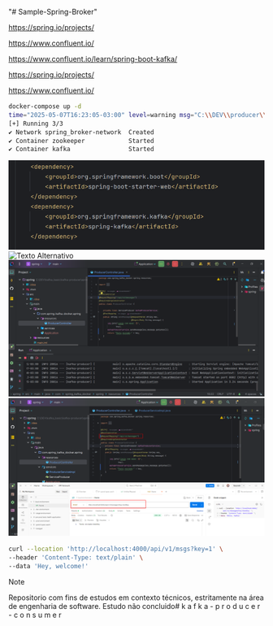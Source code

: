 "# Sample-Spring-Broker" 

https://spring.io/projects/

https://www.confluent.io/

https://www.confluent.io/learn/spring-boot-kafka/

https://spring.io/projects/

https://www.confluent.io/


````bash
docker-compose up -d
time="2025-05-07T16:23:05-03:00" level=warning msg="C:\\DEV\\producer\\spring\\docker-compose.yml: the attribute `version` is obsolete, it will be ignored, please remove it to avoid potential confusion"
[+] Running 3/3
✔ Network spring_broker-network  Created                                                                          0.0s
✔ Container zookeeper            Started                                                                          0.7s
✔ Container kafka                Started                                                                          0.7s
````


![Texto Alternativo](imgs/0.libs.png)
![Texto Alternativo](imgs1/applications.png)
![Texto Alternativo](imgs/2producer.png)
![Texto Alternativo](imgs/3envio.png)


````bash
curl --location 'http://localhost:4000/api/v1/msgs?key=1' \
--header 'Content-Type: text/plain' \
--data 'Hey, welcome!'
````



> [!NOTE]
>
> Repositorio com fins de estudos em contexto técnicos, estritamente na área de engenharia de software.
> Estudo não concluido#   k a f k a - p r o d u c e r - c o n s u m e r 
 
 
